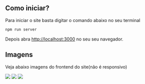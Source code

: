 
## Como iniciar?
Para iniciar o site basta digitar o comando abaixo no seu terminal

```bash
npm run server
```

Depois abra [http://localhost:3000](http://localhost:3000) no seu seu navegador.

## Imagens
Veja abaixo imagens do frontend do site(não é responsivo)

 <img src="https://imgur.com/jL9QR8u.png" style="max-width: 100%" />
 <img src="https://imgur.com/MSP69cO.png" style="max-width: 100%" />
 <img src="https://imgur.com/rQN3ljO.png" style="max-width: 100%" />
